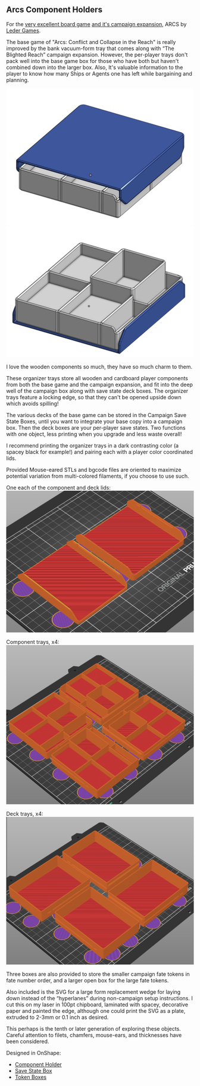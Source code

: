 ## Arcs Component Holders

For the [very excellent board game](https://www.youtube.com/watch?v=iP36OXiPkoo&t=158s&pp=ygUJc3VzZCBhcmNz) [and it's campaign expansion](https://www.youtube.com/watch?v=_GUatRy1LRk&pp=ygUJc3VzZCBhcmNz), ARCS by [Leder Games](https://ledergames.com/collections/full-catalog/arcs).


The base game of "Arcs: Conflict and Collapse in the Reach" is really improved by the bank vacuum-form tray that comes along with “The Blighted Reach” campaign expansion. However, the per-player trays don't pack well into the base game box for those who have both but haven't combined down into the larger box. Also, It's valuable information to the player to know how many Ships or Agents one has left while bargaining and planning.

![Component Organizer Closed](previews/component_closed.png)
![Component Organizer Open](previews/component_open.png)

I love the wooden components so much, they have so much charm to them.

These organizer trays store all wooden and cardboard player components from both the base game and the campaign expansion, and fit into the deep well of the campaign box along with save state deck boxes. The organizer trays feature a locking edge, so that they can't be opened upside down which avoids spilling!

The various decks of the base game can be stored in the Campaign Save State Boxes, until you want to integrate your base copy into a campaign box. Then the deck boxes are your per-player save states. Two functions with one object, less printing when you upgrade and less waste overall!

I recommend printing the organizer trays in a dark contrasting color (a spacey black for example!) and pairing each with a player color coordinated lids.

Provided Mouse-eared STLs and bgcode files are oriented to maximize potential variation from multi-colored filaments, if you choose to use such.

One each of the component and deck lids:
![sliced model per player lids, component and deck](previews/player_lids.png)

Component trays, x4:
![sliced model of four component trays](previews/component_trays.png)

Deck trays, x4:
![sliced model of four deck trays](previews/deck_trays.png)

Three boxes are also provided to store the smaller campaign fate tokens in fate number order, and a larger open box for the large fate tokens.

Also included is the SVG for a large form replacement wedge for laying down instead of the “hyperlanes” during non-campaign setup instructions. I cut this on my laser in 100pt chipboard, laminated with spacey, decorative paper and painted the edge, although one could print the SVG as a plate, extruded to 2-3mm or 0.1 inch as desired.

This perhaps is the tenth or later generation of exploring these objects. Careful attention to filets, chamfers, mouse-ears, and thicknesses have been considered. 


Designed in OnShape:

- [Component Holder](https://cad.onshape.com/documents/f8baa16c513774a1b4c4d1ff/w/156d0fb384fcc7c2bd21cdf2/e/2bc8450ed0d50105c287a671)
- [Save State Box](https://cad.onshape.com/documents/398fe0b94c3db610b38cdb79/w/e47fcedab68673560034f3a2/e/1cc49baec7d96f1b5932d371)
- [Token Boxes](https://cad.onshape.com/documents/398fe0b94c3db610b38cdb79/w/25091c70bdfcc1784639c936/e/1cc49baec7d96f1b5932d371)
